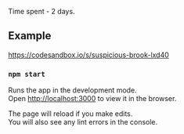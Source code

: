 Time spent - 2 days.

## Example

https://codesandbox.io/s/suspicious-brook-lxd40

### `npm start`

Runs the app in the development mode.<br />
Open [http://localhost:3000](http://localhost:3000) to view it in the browser.

The page will reload if you make edits.<br />
You will also see any lint errors in the console.